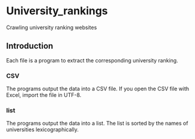 # University_rankings
Crawling university ranking websites

## Introduction
Each file is a program to extract the corresponding university ranking. 

### CSV
The programs output the data into a CSV file. If you open the CSV file with Excel, import the file in UTF-8. 

### list
The programs output the data into a list. The list is sorted by the names of universities lexicographically.

